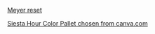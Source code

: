 [Meyer reset](http://meyerweb.com/eric/tools/css/reset/ )

[Siesta Hour Color Pallet chosen from canva.com](https://www.canva.com/learn/brand-color-palette/)